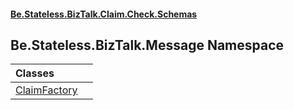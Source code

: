#### [Be.Stateless.BizTalk.Claim.Check.Schemas](README.md 'README')

## Be.Stateless.BizTalk.Message Namespace

| Classes | |
| :--- | :--- |
| [ClaimFactory](ClaimFactory.md 'Be.Stateless.BizTalk.Message.ClaimFactory') | |
